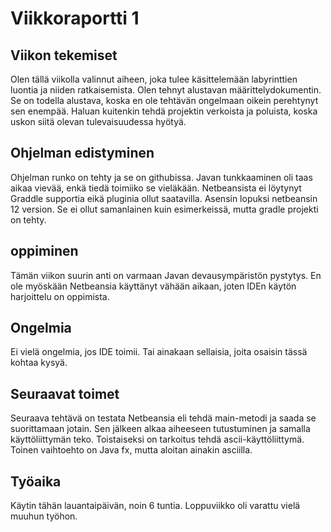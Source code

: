 # Viikkoraportti 1
## Viikon tekemiset
Olen tällä viikolla valinnut aiheen, joka tulee käsittelemään labyrinttien luontia ja niiden ratkaisemista. Olen tehnyt alustavan määrittelydokumentin. Se on todella alustava, koska en ole tehtävän ongelmaan oikein perehtynyt sen enempää. Haluan kuitenkin tehdä projektin verkoista ja poluista, koska uskon siitä olevan tulevaisuudessa hyötyä. 

## Ohjelman edistyminen
Ohjelman runko on tehty ja se on githubissa. Javan tunkkaaminen oli taas aikaa vievää, enkä tiedä toimiiko se vieläkään. Netbeansista ei löytynyt Graddle supportia eikä pluginia ollut saatavilla. Asensin lopuksi netbeansin 12 version. Se ei ollut samanlainen kuin esimerkeissä, mutta gradle projekti on tehty.

## oppiminen
Tämän viikon suurin anti on varmaan Javan devausympäristön pystytys. En ole myöskään Netbeansia käyttänyt vähään aikaan, joten IDEn käytön harjoittelu on oppimista.

## Ongelmia
Ei vielä ongelmia, jos IDE toimii. Tai ainakaan sellaisia, joita osaisin tässä kohtaa kysyä.

## Seuraavat toimet
Seuraava tehtävä on testata Netbeansia eli tehdä main-metodi ja saada se suorittamaan jotain. Sen jälkeen alkaa aiheeseen tutustuminen ja samalla käyttöliittymän teko. Toistaiseksi on tarkoitus tehdä ascii-käyttöliittymä. Toinen vaihtoehto on Java fx, mutta aloitan ainakin asciilla. 

## Työaika
Käytin tähän lauantaipäivän, noin 6 tuntia. Loppuviikko oli varattu vielä muuhun työhon.